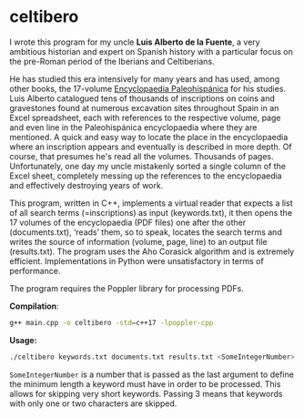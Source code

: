 # celtibero

I wrote this program for my uncle __Luis Alberto de la Fuente__, a very ambitious historian and expert on Spanish history with a particular focus on the pre-Roman period of the Iberians and Celtiberians.

He has studied this era intensively for many years and has used, among other books, the 17-volume [Encyclopaedia Paleohispánica](https://ifc-ojs.es/index.php/palaeohispanica) for his studies. Luis Alberto catalogued tens of thousands of inscriptions on coins and gravestones found at numerous excavation sites throughout Spain in an Excel spreadsheet, each with references to the respective volume, page and even line in the Paleohispánica encyclopaedia where they are mentioned. A quick and easy way to locate the place in the encyclopaedia where an inscription appears and eventually is described in more depth. Of course, that presumes he's read all the volumes. Thousands of pages. Unfortunately, one day my uncle mistakenly sorted a single column of the Excel sheet, completely messing up the references to the encyclopaedia and effectively destroying years of work.

This program, written in C++, implements a virtual reader that expects a list of all search terms (=inscriptions) as input (keywords.txt), it then opens the 17 volumes of the encyclopaedia (PDF files) one after the other (documents.txt), ‘reads’ them, so to speak, locates the search terms and writes the source of information (volume, page, line) to an output file (results.txt). The program uses the Aho Corasick algorithm and is extremely efficient. Implementations in Python were unsatisfactory in terms of performance.

The program requires the Poppler library for processing PDFs.

__Compilation__:

```bash
g++ main.cpp -o celtibero -std=c++17 -lpoppler-cpp
```

__Usage:__

```bash
./celtibero keywords.txt documents.txt results.txt <SomeIntegerNumber>
```

`SomeIntegerNumber` is a number that is passed as the last argument to define the minimum length a keyword must have in order to be processed. This allows for skipping very short keywords. Passing 3 means that keywords with only one or two characters are skipped.
